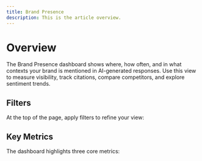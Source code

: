 ```yaml
---
title: Brand Presence
description: This is the article overview.
---
```


# Overview

The Brand Presence dashboard shows where, how often, and in what contexts your brand is mentioned in AI-generated responses. Use this view to measure visibility, track citations, compare competitors, and explore sentiment trends.

## Filters

At the top of the page, apply filters to refine your view:

## Key Metrics

The dashboard highlights three core metrics:
